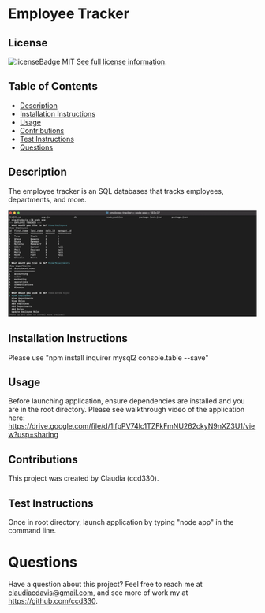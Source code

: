 # Employee Tracker

  
  ## License
  ![licenseBadge](https://img.shields.io/badge/License-MIT-blue.svg)
  MIT
  [See full license information](https://opensource.org/licenses/MIT).
  

  ## Table of Contents
  * [Description](#description)
  * [Installation Instructions](#installation-instructions)
  * [Usage](#usage)
  * [Contributions](#contributions)
  * [Test Instructions](#test-instructions)
  * [Questions](#questions)

  ## Description
  The employee tracker is an SQL databases that tracks employees, departments, and more.
  
  <img src= "https://github.com/ccd330/employee-tracker/blob/main/employee_tracker_demo.png" />

  ## Installation Instructions
  Please use "npm install inquirer mysql2 console.table --save"

  ## Usage
  Before launching application, ensure dependencies are installed and you are in the root directory. Please see walkthrough video of the application here: https://drive.google.com/file/d/1lfpPV74lc1TZFkFmNU262ckyN9nXZ3U1/view?usp=sharing

  ## Contributions
  This project was created by Claudia (ccd330).

  ## Test Instructions
  Once in root directory, launch application by typing "node app" in the command line.

  # Questions
  Have a question about this project? Feel free to reach me at claudiacdavis@gmail.com, and see more of work my at https://github.com/ccd330.
